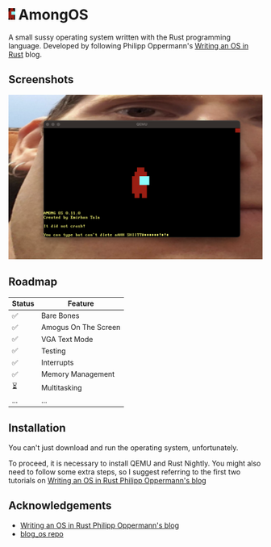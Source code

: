 # <img src='AmongOS_Logo.png' width='13'> AmongOS

A small sussy operating system written with the Rust programming language. Developed by following Philipp Oppermann's [Writing an OS in Rust](https://os.phil-opp.com/) blog.


## Screenshots

![My Image](amongOS.png)


## Roadmap

|Status|Feature|
|------|-------|
|✅|Bare Bones|
|✅|Amogus On The Screen|
|✅|VGA Text Mode|
|✅|Testing|
|✅|Interrupts|
|✅|Memory Management|
|⏳|Multitasking|
|...|...|

## Installation

You can't just download and run the operating system, unfortunately.

To proceed, it is necessary to install QEMU and Rust Nightly. You might also need to follow some extra steps, so I suggest referring to the first two tutorials on [Writing an OS in Rust Philipp Oppermann's blog](https://os.phil-opp.com/)
## Acknowledgements

- [Writing an OS in Rust Philipp Oppermann's blog](https://os.phil-opp.com/)
- [blog_os repo](https://github.com/phil-opp/blog_os)

